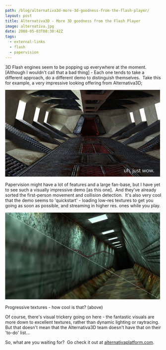```yaml
---
path: /blog/alternativa3d-more-3d-goodness-from-the-flash-player/
layout: post
title: Alternativa3D - More 3D goodness from the Flash Player
image: alternativa.jpg
date: 2008-05-03T08:30:42Z
tags:
  - external-links
  - flash
  - papervision
---
```


3D Flash engines seem to be popping up everywhere at the moment.  \[Although I wouldn't call that a bad thing\] - Each one tends to take a different approach, do a different demo to distinguish themselves.  Take this for example, a very impressive looking offering from Alternativa3D;

![alternativa](alternativa.jpg)

Papervision might have a lot of features and a large fan-base, but I have yet to see such a visually impressive demo \[as this one\].  And they've already sorted the first-person movement and collision detection.  It's also very cool that the demo seems to 'quickstart' - loading low-res textures to get you going as soon as possible, and streaming in higher res. ones while you play.

![texturing](texturing.jpg)

Progressive textures - how cool is that? (above)

Of course, there's visual trickery going on here - the fantastic visuals are more down to excellent textures, rather than dynamic lighting or raytracing.  But that doesn't mean that the Alternativa3D team doesn't have that on their 'to-do' list...

So, what are you waiting for?  Go check it out at [alternativaplatform.com](http://blog.alternativaplatform.com/en/ 'Open link in a new window').

